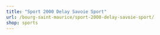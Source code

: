 ```yaml
---
title: "Sport 2000 Delay Savoie Sport"
url: /bourg-saint-maurice/sport-2000-delay-savoie-sport/
shop: sports
---
```

